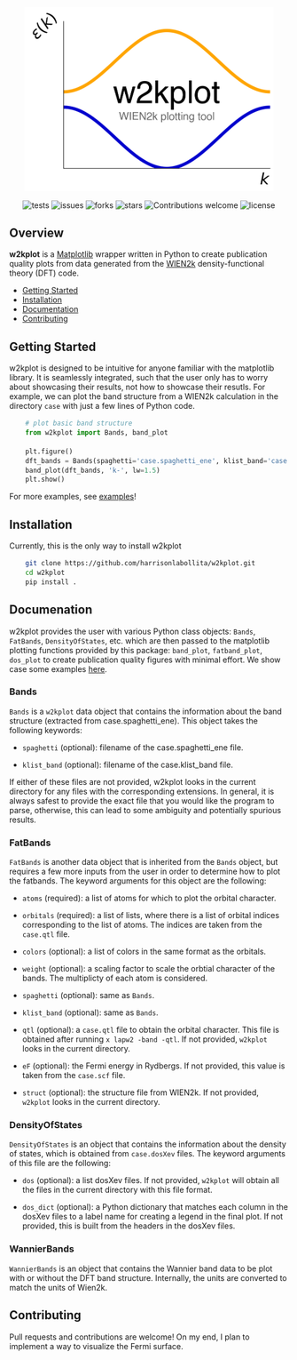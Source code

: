 <p align="center">
<a href="https://github.com/harrisonlabollita/w2kplot">
<img width = "450" src="doc/logo.png" alt="w2kplot"/>
</a>
</p>

<div align="center">

![tests](https://github.com/harrisonlabollita/w2kplot/actions/workflows/test.yml/badge.svg)
![issues](https://img.shields.io/github/issues/harrisonlabollita/w2kplot)
![forks](https://img.shields.io/github/forks/harrisonlabollita/w2kplot)
![stars](https://img.shields.io/github/stars/harrisonlabollita/w2kplot)
![Contributions welcome](https://img.shields.io/badge/contributions-welcome-orange.svg)
![license](https://img.shields.io/github/license/harrisonlabollita/w2kplot)
	
</div>

## Overview

**w2kplot** is a [Matplotlib](https://matplotlib.org) wrapper written in Python to create publication quality plots from data generated from the [WIEN2k](http://susi.theochem.tuwien.ac.at) density-functional theory (DFT) code.

- [Getting Started](#started)
- [Installation](#installation)
- [Documentation](#documentation)
- [Contributing](#contributing)


<a name="started"></a>
## Getting Started
w2kplot is designed to be intuitive for anyone familiar with the matplotlib library. It is seamlessly integrated, such that the user only has to worry about showcasing their results, not how to showcase their resutls. For example, we can plot the band structure from a WIEN2k calculation in the directory `case` with just a few lines of Python code.

```python
	# plot basic band structure
	from w2kplot import Bands, band_plot
	
	plt.figure()
	dft_bands = Bands(spaghetti='case.spaghetti_ene', klist_band='case.klist_band')
	band_plot(dft_bands, 'k-', lw=1.5)
	plt.show()
```

For more examples, see [examples](examples/)!

<a name="installation"></a>
## Installation

Currently, this is the only way to install w2kplot
```bash
	git clone https://github.com/harrisonlabollita/w2kplot.git
    cd w2kplot
    pip install .
```

<a name="documentation"><a/>
## Documenation

w2kplot provides the user with various Python class objects: `Bands`, `FatBands`, `DensityOfStates`, etc. which are then passed to the matplotlib plotting functions provided by this package: `band_plot`, `fatband_plot`, `dos_plot` to create publication quality figures with minimal effort. We show case some examples [here](examples/README.md).

### Bands
`Bands` is a `w2kplot` data object that contains the information about the band structure (extracted from case.spaghetti\_ene). This object takes the following keywords:

- `spaghetti` (optional): filename of the case.spaghetti\_ene file.

- `klist_band` (optional): filename of the case.klist\_band file.

If either of these files are not provided, w2kplot looks in the current directory for any files with the corresponding extensions. In general, it is always safest to provide the exact file that you would like the program to parse, otherwise, this can lead to some ambiguity and potentially spurious results.

### FatBands
`FatBands` is another data object that is inherited from the `Bands` object, but requires a few more inputs from the user in order to determine how to plot the fatbands. The keyword arguments for this object are the following:

- `atoms` (required): a list of atoms for which to plot the orbital character. 

- `orbitals` (required): a list of lists, where there is a list of orbital indices corresponding to the list of atoms. The indices are taken from the `case.qtl` file.

- `colors` (optional): a list of colors in the same format as the orbitals.
 
- `weight` (optional): a scaling factor to scale the orbtial character of the bands. The multiplicty of each atom is considered.

- `spaghetti` (optional): same as `Bands`.

- `klist_band` (optional): same as `Bands`.

- `qtl` (optional): a `case.qtl` file to obtain the orbital character. This file is obtained after running `x lapw2 -band -qtl`. If not provided, `w2kplot` looks in the current directory.

- `eF` (optional): the Fermi energy in Rydbergs. If not provided, this value is taken from the `case.scf` file.

- `struct` (optional): the structure file from WIEN2k. If not provided, `w2kplot` looks in the current directory.

### DensityOfStates

`DensityOfStates` is an object that contains the information about the density of states, which is obtained from `case.dosXev` files. The keyword arguments of this file are the following:

- `dos` (optional): a list dosXev files. If not provided, `w2kplot` will obtain all the files in the current directory with this file format.

- `dos_dict` (optional): a Python dictionary that matches each column in the dosXev files to a label name for creating a legend in the final plot. If not provided, this is built from the headers in the dosXev files.

### WannierBands

`WannierBands` is an object that contains the Wannier band data to be plot with or without the DFT band structure. Internally, the units are converted to match the units of Wien2k.

<a name="contributing"><a/>	
## Contributing

Pull requests and contributions are welcome! On my end, I plan to implement a way to visualize the Fermi surface.

